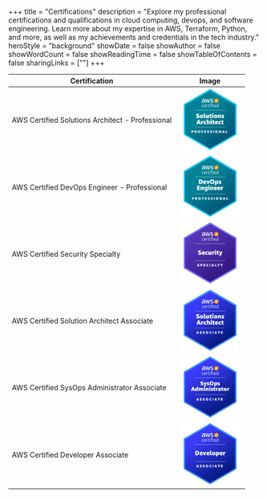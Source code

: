 +++
title = "Certifications"
description = "Explore my professional certifications and qualifications in cloud computing, devops, and software engineering. Learn more about my expertise in AWS, Terraform, Python, and more, as well as my achievements and credentials in the tech industry."
heroStyle = "background"
showDate = false
showAuthor = false
showWordCount = false
showReadingTime = false
showTableOfContents = false
sharingLinks = [""]
+++

| Certification                                    | Image                                                                         |
| ------------------------------------------------ | ----------------------------------------------------------------------------- |
| AWS Certified Solutions Architect - Professional | <img src="img/aws-sa-pro.png" alt="Certification 1" width="125"/>             |
| AWS Certified DevOps Engineer - Professional     | <img src="img/aws-devops-pro.png" alt="Certification 2" width="125"/>         |
| AWS Certified Security Specialty                 | <img src="img/aws-security-specialty.png" alt="Certification 3" width="125"/> |
| AWS Certified Solution Architect Associate       | <img src="img/aws-sa-associate.png" alt="Certification 3" width="125"/>       |
| AWS Certified SysOps Administrator Associate     | <img src="img/aws-sysops-associate.png" alt="Certification 3" width="125"/>   |
| AWS Certified Developer Associate                | <img src="img/aws-dev-associate.png" alt="Certification 3" width="125"/>      |
